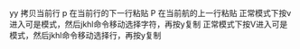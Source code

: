 yy            拷贝当前行
p              在当前行的下一行粘贴
P              在当前航的上一行粘贴
正常模式下按v进入可是模式，然后jkhl命令移动选择字符，再按y复制
正常模式下按V进入可是模式，然后jkhl命令移动选择行，再按y复制
